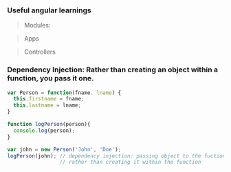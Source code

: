 ### Useful angular learnings

> Modules: 

> Apps

> Controllers

### Dependency Injection: Rather than creating an object within a function, you pass it one.
```javascript
var Person = function(fname. lname) {
  this.firstname = fname;
  this.lastname = lname;
}

function logPerson(person){
  console.log(person);
}

var john = new Person('John', 'Doe');
logPerson(john); // dependency injection: passing object to the fuction 
                 // rather than creating it within the function

```
